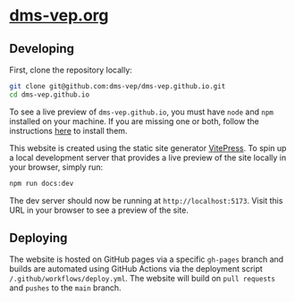 # [dms-vep.org](https://dms-vep.org/)

## Developing

First, clone the repository locally:

```bash
git clone git@github.com:dms-vep/dms-vep.github.io.git
cd dms-vep.github.io
```

To see a live preview of `dms-vep.github.io`, you must have `node` and `npm` installed on your machine. If you are missing one or both, follow the instructions [here](https://docs.npmjs.com/downloading-and-installing-node-js-and-npm) to install them.

This website is created using the static site generator [VitePress](https://vitepress.dev/). To spin up a local development server that provides a live preview of the site locally in your browser, simply run:

```bash
npm run docs:dev
```

The dev server should now be running at `http://localhost:5173`. Visit this URL in your browser to see a preview of the site.

## Deploying

The website is hosted on GitHub pages via a specific `gh-pages` branch and builds are automated using GitHub Actions via the deployment script `/.github/workflows/deploy.yml`. The website will build on `pull requests` and `pushes` to the `main` branch.
